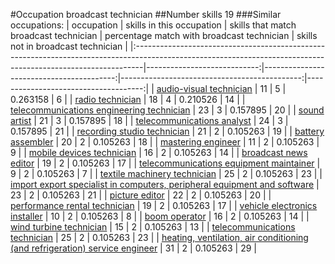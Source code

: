#Occupation broadcast technician
##Number skills 19
###Similar occupations:
| occupation                                                                                                                                                    |   skills in this occupation |   skills that match broadcast technician |   percentage match with broadcast technician |   skills not in broadcast technician |
|:--------------------------------------------------------------------------------------------------------------------------------------------------------------|----------------------------:|-----------------------------------------:|---------------------------------------------:|-------------------------------------:|
| [audio-visual technician](audio-visual_technician.md)                                                                                                         |                          11 |                                        5 |                                     0.263158 |                                    6 |
| [radio technician](radio_technician.md)                                                                                                                       |                          18 |                                        4 |                                     0.210526 |                                   14 |
| [telecommunications engineering technician](telecommunications_engineering_technician.md)                                                                     |                          23 |                                        3 |                                     0.157895 |                                   20 |
| [sound artist](sound_artist.md)                                                                                                                               |                          21 |                                        3 |                                     0.157895 |                                   18 |
| [telecommunications analyst](telecommunications_analyst.md)                                                                                                   |                          24 |                                        3 |                                     0.157895 |                                   21 |
| [recording studio technician](recording_studio_technician.md)                                                                                                 |                          21 |                                        2 |                                     0.105263 |                                   19 |
| [battery assembler](battery_assembler.md)                                                                                                                     |                          20 |                                        2 |                                     0.105263 |                                   18 |
| [mastering engineer](mastering_engineer.md)                                                                                                                   |                          11 |                                        2 |                                     0.105263 |                                    9 |
| [mobile devices technician](mobile_devices_technician.md)                                                                                                     |                          16 |                                        2 |                                     0.105263 |                                   14 |
| [broadcast news editor](broadcast_news_editor.md)                                                                                                             |                          19 |                                        2 |                                     0.105263 |                                   17 |
| [telecommunications equipment maintainer](telecommunications_equipment_maintainer.md)                                                                         |                           9 |                                        2 |                                     0.105263 |                                    7 |
| [textile machinery technician](textile_machinery_technician.md)                                                                                               |                          25 |                                        2 |                                     0.105263 |                                   23 |
| [import export specialist in computers, peripheral equipment and software](import_export_specialist_in_computers,_peripheral_equipment_and_software.md)       |                          23 |                                        2 |                                     0.105263 |                                   21 |
| [picture editor](picture_editor.md)                                                                                                                           |                          22 |                                        2 |                                     0.105263 |                                   20 |
| [performance rental technician](performance_rental_technician.md)                                                                                             |                          19 |                                        2 |                                     0.105263 |                                   17 |
| [vehicle electronics installer](vehicle_electronics_installer.md)                                                                                             |                          10 |                                        2 |                                     0.105263 |                                    8 |
| [boom operator](boom_operator.md)                                                                                                                             |                          16 |                                        2 |                                     0.105263 |                                   14 |
| [wind turbine technician](wind_turbine_technician.md)                                                                                                         |                          15 |                                        2 |                                     0.105263 |                                   13 |
| [telecommunications technician](telecommunications_technician.md)                                                                                             |                          25 |                                        2 |                                     0.105263 |                                   23 |
| [heating, ventilation, air conditioning (and refrigeration) service engineer](heating,_ventilation,_air_conditioning_(and_refrigeration)_service_engineer.md) |                          31 |                                        2 |                                     0.105263 |                                   29 |
